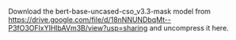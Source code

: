 Download the bert-base-uncased-cso_v3.3-mask model from https://drive.google.com/file/d/18nNNUNDbqMt--P3fO3OFlxYIHlbAVm3B/view?usp=sharing and uncompress it here.